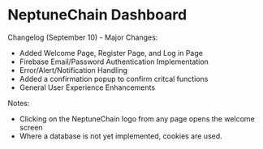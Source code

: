 # NeptuneChain Dashboard


Changelog (September 10) - Major Changes:
 - Added Welcome Page, Register Page, and Log in Page
 - Firebase Email/Password Authentication Implementation
 - Error/Alert/Notification Handling
 - Added a confirmation popup to confirm critcal functions
 - General User Experience Enhancements

 Notes:

  - Clicking on the NeptuneChain logo from any page opens the welcome screen
  - Where a database is not yet implemented, cookies are used.
